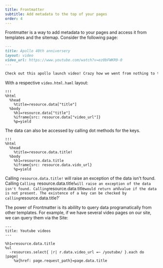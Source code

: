 ```yaml
---
title: Frontmatter
subtitle: Add metadata to the top of your pages
order: 4
---
```


Frontmatter is a way to add metadata to your pages and access it from templates and the sitemap. Consider the following page:

```md
---
title: Apollo 40th anniversery
layout: video
video_url: https://www.youtube.com/watch?v=ez0bFWKR9-0
---

Check out this apollo launch video! Crazy how we went from nothing to the moon in under a decade.
```

With a respective `video.html.haml` layout:

```haml
!!!
%html
  %head
    %title=resource.data["title"]
  %body
    %h1=resource.data["title"]
    %iframe{src: resource.data["video_url"]}
    %p=yield
```

The data can also be accessed by calling dot methods for the keys.

```haml
!!!
%html
  %head
    %title=resource.data.title!
  %body
    %h1=resource.data.title
    %iframe{src: resource.data.vido_url}
    %p=yield
```

Calling `resource.data.title!` will raise an exception of the data isn't found. Calling `Calling `resource.data.title!` will raise an exception of the data isn't found. Calling `resource.data.title` would return a `nil` value if the data is not present. The existence of a key can be checked by calling `resource.data.title?`

The power of Frontmatter is its abililty to query data programatically from other templates. For example, if we have several video pages on our site, we can query them via the Site:

```haml
---
title: Youtube videos
---

%h1=resource.data.title
%ul
  -resources.select{ |r| r.data.video_url =~ /youtube/ }.each do |page|
    %a{href: page.request_path}=page.data.title
```
